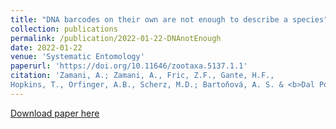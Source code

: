 ```yaml
---
title: "DNA barcodes on their own are not enough to describe a species"
collection: publications
permalink: /publication/2022-01-22-DNAnotEnough
date: 2022-01-22
venue: 'Systematic Entomology'
paperurl: 'https://doi.org/10.11646/zootaxa.5137.1.1'
citation: 'Zamani, A.; Zamani, A., Fric, Z.F., Gante, H.F.,
Hopkins, T., Orfinger, A.B., Scherz, M.D.; Bartoňová, A. S. & <b>Dal Pos, D.</b> . (2022) DNA barcodes on their own are not enough to describe a species. <i>Systematics Entomology</i>, 47(3): 385–389.'
---
```


<script type='text/javascript' src='https://d1bxh8uas1mnw7.cloudfront.net/assets/embed.js'></script>

<p><div class='altmetric-embed' data-badge-type='donut' data-doi="10.1111/syen.12538"></div></p> 

[Download paper here](http://doi.org/10.1111/syen.12538)